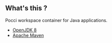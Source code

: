 What's this ?
-------------
Pocci workspace container for Java applications.

*   [OpenJDK 8](http://openjdk.java.net/)
*   [Apache Maven](https://maven.apache.org/)
